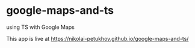 # google-maps-and-ts
using TS with Google Maps

This app is live at https://nikolai-petukhov.github.io/google-maps-and-ts/
